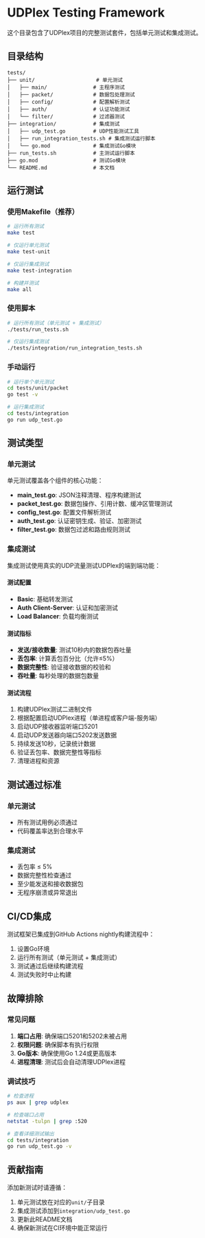 # UDPlex Testing Framework

这个目录包含了UDPlex项目的完整测试套件，包括单元测试和集成测试。

## 目录结构

```
tests/
├── unit/                    # 单元测试
│   ├── main/               # 主程序测试
│   ├── packet/             # 数据包处理测试
│   ├── config/             # 配置解析测试
│   ├── auth/               # 认证功能测试
│   └── filter/             # 过滤器测试
├── integration/            # 集成测试
│   ├── udp_test.go         # UDP性能测试工具
│   ├── run_integration_tests.sh # 集成测试运行脚本
│   └── go.mod              # 集成测试Go模块
├── run_tests.sh            # 主测试运行脚本
├── go.mod                  # 测试Go模块
└── README.md               # 本文档
```

## 运行测试

### 使用Makefile（推荐）

```bash
# 运行所有测试
make test

# 仅运行单元测试
make test-unit

# 仅运行集成测试
make test-integration

# 构建并测试
make all
```

### 使用脚本

```bash
# 运行所有测试（单元测试 + 集成测试）
./tests/run_tests.sh

# 仅运行集成测试
./tests/integration/run_integration_tests.sh
```

### 手动运行

```bash
# 运行单个单元测试
cd tests/unit/packet
go test -v

# 运行集成测试
cd tests/integration
go run udp_test.go
```

## 测试类型

### 单元测试

单元测试覆盖各个组件的核心功能：

- **main_test.go**: JSON注释清理、程序构建测试
- **packet_test.go**: 数据包操作、引用计数、缓冲区管理测试
- **config_test.go**: 配置文件解析测试
- **auth_test.go**: 认证密钥生成、验证、加密测试
- **filter_test.go**: 数据包过滤和路由规则测试

### 集成测试

集成测试使用真实的UDP流量测试UDPlex的端到端功能：

#### 测试配置

- **Basic**: 基础转发测试
- **Auth Client-Server**: 认证和加密测试
- **Load Balancer**: 负载均衡测试

#### 测试指标

- **发送/接收数量**: 测试10秒内的数据包吞吐量
- **丢包率**: 计算丢包百分比（允许≤5%）
- **数据完整性**: 验证接收数据的校验和
- **吞吐量**: 每秒处理的数据包数量

#### 测试流程

1. 构建UDPlex测试二进制文件
2. 根据配置启动UDPlex进程（单进程或客户端-服务端）
3. 启动UDP接收器监听端口5201
4. 启动UDP发送器向端口5202发送数据
5. 持续发送10秒，记录统计数据
6. 验证丢包率、数据完整性等指标
7. 清理进程和资源

## 测试通过标准

### 单元测试
- 所有测试用例必须通过
- 代码覆盖率达到合理水平

### 集成测试
- 丢包率 ≤ 5%
- 数据完整性检查通过
- 至少能发送和接收数据包
- 无程序崩溃或异常退出

## CI/CD集成

测试框架已集成到GitHub Actions nightly构建流程中：

1. 设置Go环境
2. 运行所有测试（单元测试 + 集成测试）
3. 测试通过后继续构建流程
4. 测试失败时中止构建

## 故障排除

### 常见问题

1. **端口占用**: 确保端口5201和5202未被占用
2. **权限问题**: 确保脚本有执行权限
3. **Go版本**: 确保使用Go 1.24或更高版本
4. **进程清理**: 测试后会自动清理UDPlex进程

### 调试技巧

```bash
# 检查进程
ps aux | grep udplex

# 检查端口占用
netstat -tulpn | grep :520

# 查看详细测试输出
cd tests/integration
go run udp_test.go -v
```

## 贡献指南

添加新测试时请遵循：

1. 单元测试放在对应的`unit/`子目录
2. 集成测试添加到`integration/udp_test.go`
3. 更新此README文档
4. 确保新测试在CI环境中能正常运行